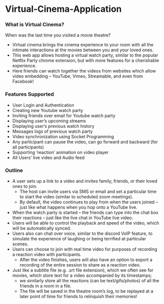 # Virtual-Cinema-Application

### What is Virtual Cinema?
When was the last time you visited a movie theatre? <br>
  - Virtual cinema brings the cinema experience to your room with all the intimate interactions at the movies 
   between you and your loved ones. 
  - This web app allows hosting a virtual watch party, similar to the popular Netflix Party chrome extension, but with more features for a cherishable experience.
  - Here friends can watch together the videos from websites which allow video embedding – YouTube, Vimeo, Streamable, and even from Facebook! 

### Features Supported
  - User Login and Authentication
  - Creating new Youtube watch party
  - Inviting friends over email for Youtube watch party
  - Displaying user’s upcoming streams
  - Displaying user’s previous watch history
  - Messages logs of previous watch party
  - Video synchronization using Socket Programming
  - Any participant can pause the video, can go forward and backward (for all participants)
  - Supporting ‘reaction’ animation on video player
  - All Users’ live video and Audio feed
  
### Outline
  - A user sets up a link to a video and invites family, friends, or their loved ones to join. 
    - The host can invite users via SMS or email and set a particular time to start the video (similar to scheduled zoom meetings). 
    - By default, the video continues to play from when the users joined – just like what happens when you hop onto a YouTube live.
  - When the watch party is started – the friends can type into the chat box their reactions – just like the live chat in YouTube live video.
  - Users will be able to control the playback and speed of the video, which will be automatically synced.
  - Users also can chat over voice, similar to the discord VoIP feature, to simulate the experience of laughing or being terrified at particular scenes.
  - Users can choose to join with real time video for purposes of recording a reaction video with participants. 
    - After the video finishes, users will also have an option to export a recording of the entire session to share as a reaction video.
  - Just like a subtitle file (e.g. .srt file extension), which we often see for movies, which store text for a video accompanied by its timestamps; 
    - we similarly store all the reactions (can be text/gifs/photos) of all the friends in a room in a file. 
    - The file will be saved in the theatre room’s log, to be replayed at a later point of time for friends to relinquish their memories!

